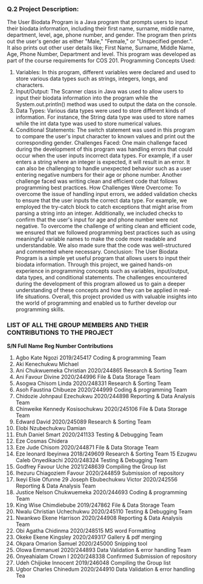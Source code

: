 ### Q.2 Project Description: ###

The User Biodata Program is a Java program that prompts users to input their biodata information, 
including their first name, surname, middle name, department, level, age, phone number, and gender. The 
program then prints out the user's gender as either "Male," "Female," or "Unspecified gender.". It also prints out other user details like; First Name, Surname, Middle Name, Age, Phone Number, Department and level. This 
program was developed as part of the course requirements for COS 201.
Programming Concepts Used:
1. Variables: In this program, different variables were declared and used to store various data types such 
as strings, integers, longs, and characters.
2. Input/Output: The Scanner class in Java was used to allow users to input their biodata information into 
the program while the System.out.println() method was used to output the data on the console.
3. Data Types: Various data types were used to store different kinds of information. For instance, the 
String data type was used to store names while the int data type was used to store numerical values.
4. Conditional Statements: The switch statement was used in this program to compare the user's input 
character to known values and print out the corresponding gender.
Challenges Faced:
One main challenge faced during the development of this program was handling errors that could occur 
when the user inputs incorrect data types. For example, if a user enters a string where an integer is 
expected, it will result in an error. It can also be challenging to handle unexpected behavior such as a user 
entering negative numbers for their age or phone number. Another challenge faced was writing clean and 
efficient code that follows programming best practices.
How Challenges Were Overcome:
To overcome the issue of handling input errors, we added validation checks to ensure that the user inputs 
the correct data type. For example, we employed the try-catch block to catch exceptions that might arise 
from parsing a string into an integer. Additionally, we included checks to confirm that the user's input for 
age and phone number were not negative. 
To overcome the challenge of writing clean and efficient code, we ensured that we followed programming 
best practices such as using meaningful variable names to make the code more readable and 
understandable. We also made sure that the code was well-structured and commented where necessary.
Conclusion:
The User Biodata Program is a simple yet useful program that allows users to input their biodata 
information. Through this project, we gained hands-on experience in programming concepts such as 
variables, input/output, data types, and conditional statements. The challenges encountered during the 
development of this program allowed us to gain a deeper understanding of these concepts and how they 
can be applied in real-life situations. Overall, this project provided us with valuable insights into the world 
of programming and enabled us to further develop our programming skills.


### LIST OF ALL THE GROUP MEMBERS AND THEIR CONTRIBUTIONS TO THE PROJECT ###

**S/N Full Name Reg Number Contributions**
1. Agbo Kate 	Ngozi 2019/245417 	Coding & programming Team
2. Aki Kenechukwu Michael
3. Ani Chukwuemeka Christian 	2020/244865 	Research & Sorting Team
4. Ani Favour Divine 	2020/244996 	File & Data Storage Team
5. Asogwa Chisom Linda 	2020/248331 	Research & Sorting Team
6. Asoh Faustina Chibueze 	2020/244999 	Coding & programming Team
7. Chidozie Johnpaul Ezechukwu 	2020/244898 	Reporting & Data Analysis Team
8. Chinweike Kennedy Kosisochukwu 	2020/245106 	File & Data Storage Team
9. Edward David 	2020/245089 	Research & Sorting Team
10. Elobi Nzubechukwu Damian
11. Etuh Daniel Smart 	2020/241133 	Testing & Debugging Team
12. Eze Cosmas Chidera
13. Eze Jude Chisom 	2020/244871 	File & Data Storage Team
14. Eze leonard Ibeyinwa 	2018/249609 	Research & Sorting Team
15 Ezugwu Caleb Onyedikachi 	2020/248324 	Testing & Debugging Team
16. Godfrey Favour Uche 	2021/248639 	Compiling the Group list
17. Ihezuru Chiagoziem Favour 	2020/244859 	Submission of repository
18. Ikeyi Elsie Ofunne
29 Joseph Ebubechukwu Victor 	2020/242556 	Reporting & Data Analysis Team
20. Justice Nelson Chukwuemeka 	2020/244693 	Coding & programming Team
21. King Wise Chimdiebube 	2019/247862 	File & Data Storage Team
22. Nwalu Christian Uchechukwu 	2020/245110 	Testing & Debugging Team
23. Nwankwo Ekene Harrison 	2020/244908 	Reporting & Data Analysis Team
24. Obi Agatha Chidinma 	2020/248515 	MS word Formatting
25. Okeke Ekene Kingsley 	2020/249317 	Gallery & pdf merging
26. Okpara Omarion Samuel 	2020/245000 	Snipping tool
27. Olowa Emmanuel 	2020/244893 	Data Validation & error handling Team
28. Onyeahialam Crown I 	2020/248338 	Confirmed Submission of repository
29. Udeh Chijioke Innocent 	2019/246048 	Compiling the Group list
30. Ugbor Charles Chinedum 	2020/244910 	Data Validation & error handling Tea